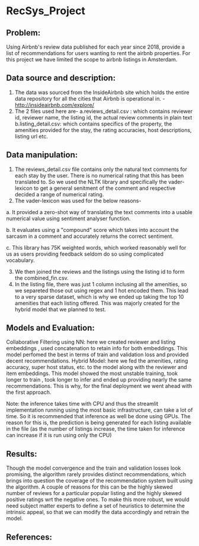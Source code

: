 # RecSys_Project
## Problem: 

Using Airbnb's review data published for each year since 2018, provide a list of recommendations for users wanting to rent the airbnb properties. For this project we have limited the scope to airbnb listings in Amsterdam.

## Data source and description:

1. The data was sourced from the InsideAirbnb site which holds the entire data repository for all the cities that Airbnb is operational in.
-http://insideairbnb.com/explore/
2. The 2 files used here are- 
a.reviews_detail.csv : which contains reviewer id, reviewer name, the listing id, the actual review comments in plain text 
b.listing_detail.csv: which contains specifics of the property, the amenities provided for the stay, the rating accuracies, host descriptions, listing url etc.

## Data manipulation:

1. The reviews_detail.csv file contains only the natural text comments for each stay by the user. There is no numerical rating that this has been translated to. So we used the NLTK library and specifically the vader-lexicon to get a general senitment of the comment and respective decided a range of numerical rating.
2. The vader-lexicon was used for the below reasons-

a. It provided a zero-shot way of translating the text comments into a usable numerical value using sentiment analyser function.

b. It evaluates using a "compound" score which takes into account the sarcasm in a comment and accurately returns the correct sentiment.

c. This library has 75K weighted words, which worked reasonably well for us as users providing feedback seldom do so using complicated vocabulary.

3. We then joined the reviews and the listings using the listing id to form the combined_fin.csv.
4. In the listing file, there was just 1 column inclusing all the amenities, so we separeted those out using regex and 1 hot encoded them. This lead to a very sparse dataset, which is why we ended up taking the top 10 amenities that each listing offered. This was majorly created for the hybrid model that we planned to test.

## Models and Evaluation:

Collaborative Filtering using NN: here we created reviewer and listing embeddings , used concatenation to retain info for both embeddings. This model perfomed the best in terms of train and validation loss and provided decent recommendations.
Hybrid Model: here we fed the amenities, rating accuracy, super host status, etc. to the model along with the reviewer and item embeddings. This model showed the most unstable training, took longer to train , took longer to infer and ended up providing nearly the same recommendations.
This is why, for the final deployment we went ahead with the first approach.

Note: the inference takes time with CPU and thus the streamlit implementation running using the most basic infrastructure, can take a lot of time. So it is recommended that inference as well be done using GPUs. The reason for this is, the prediction is being generated for each listing available in the file (as the number of listings increase, the time taken for inference can increase if it is run using only the CPU)

## Results:

Though the model convergence and the train and validation losses look promising, the algorithm rarely provides distinct recommendations, which brings into question the coverage of the recommendation system built using the algorithm. A couple of reasons for this can be the highly skewed number of reviews for a particular popular listing and the highly skewed positive ratings wrt the negative ones. To make this more robust, we would need subject matter experts to define a set of heuristics to determine the intrinsic appeal, so that we can modify the data accordingly and retrain the model.

## References:
